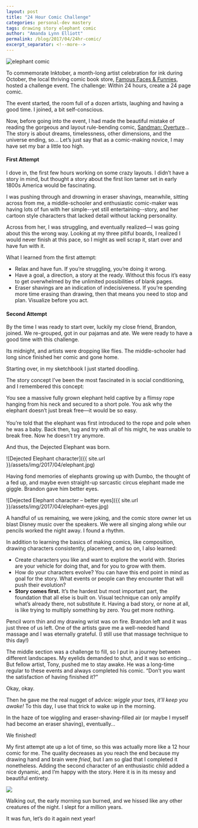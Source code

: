 ```yaml
---
layout: post
title: "24 Hour Comic Challenge"
categories: personal-dev mastery
tags: drawing story elephant comic
author: "Amanda Lynn Elliott"
permalink: /blog/2017/04/24hr-comic/
excerpt_separator: <!--more-->
---
```


![elephant comic]({{site.url}}/assets/img/2017/04/elephant/4.jpg)

To commemorate Inktober, a month-long artist celebration for ink during October, the local thriving comic book store, [Famous Faces & Funnies](https://www.facebook.com/FFFComics/), hosted a challenge event. The challenge: Within 24 hours, create a 24 page comic. 

The event started, the room full of a dozen artists, laughing and having a good time. I joined, a bit self-conscious. 

Now, before going into the event, I had made the beautiful mistake of reading the gorgeous and layout rule-bending comic, [Sandman: Overture](https://www.flickr.com/photos/jhw3/albums/72157634424222829)… The story is about dreams, timelessness, other dimensions, and the universe ending, so… Let’s just say that as a comic-making novice, I may have set my bar a little too high.<!--more-->

#### First Attempt 

I dove in, the first few hours working on some crazy layouts. I didn’t have a story in mind, but thought a story about the first lion tamer set in early 1800s America would be fascinating. 

I was pushing through and drowning in eraser shavings, meanwhile, sitting across from me, a middle-schooler and enthusiastic comic-maker was having lots of fun with her simple--yet still entertaining--story, and her cartoon style characters that lacked detail without lacking personality. 

Across from her, I was struggling, and eventually realized—I was going about this the wrong way. Looking at my three pitiful boards, I realized I would never finish at this pace, so I might as well scrap it, start over and have fun with it. 

What I learned from the first attempt:

- Relax and have fun. If you’re struggling, you’re doing it wrong.
- Have a goal, a direction, a story at the ready. Without this focus it’s easy to get overwhelmed by the unlimited possibilities of blank pages.  
- Eraser shavings are an indication of indecisiveness. If you’re spending more time erasing than drawing, then that means you need to stop and plan. Visualize before you act.  

#### Second Attempt

By the time I was ready to start over, luckily my close friend, Brandon, joined. We re-grouped, got in our pajamas and ate. We were ready to have a good time with this challenge. 

Its midnight, and artists were dropping like flies. The middle-schooler had long since finished her comic and gone home. 

Starting over, in my sketchbook I just started doodling. 

The story concept I’ve been the most fascinated in is social conditioning, and I remembered this concept:

<p class="sidenote">You see a massive fully grown elephant held captive by a flimsy rope hanging from his neck and secured to a short pole. You ask why the elephant doesn’t just break free—it would be so easy. <br><br>
You’re told that the elephant was first introduced to the rope and pole when he was a baby. Back then, tug and try with all of his might, he was unable to break free. Now he doesn’t try anymore.</p>

And thus, the Dejected Elephant was born.

![Dejected Elephant character]({{ site.url }}/assets/img/2017/04/elephant.jpg)

Having fond memories of elephants growing up with Dumbo, the thought of a fed up, and maybe even straight-up sarcastic circus elephant made me giggle. 
Brandon gave him better eyes. 

![Dejected Elephant character – better eyes]({{ site.url }}/assets/img/2017/04/elephant-eyes.jpg)

A handful of us remaining, we were joking, and the comic store owner let us blast Disney music over the speakers. We were all singing along while our pencils worked the night away. I found a rhythm. 

In addition to learning the basics of making comics, like composition, drawing characters consistently, placement, and so on, I also learned: 

- Create characters you like and want to explore the world with. Stories are your vehicle for doing that, and for you to grow with them. 
- How do your characters evolve? You can have this end point in mind as goal for the story. What events or people can they encounter that will push their evolution?
- **Story comes first.** It’s the hardest but most important part, the foundation that all else is built on. Visual technique can only amplify what’s already there, not substitute it. 
Having a bad story, or none at all, is like trying to multiply something by zero. You get more nothing. 

Pencil worn thin and my drawing wrist was on fire. Brandon left and it was just three of us left. One of the artists gave me a well-needed hand massage and I was eternally grateful. (I still use that massage technique to this day!)

The middle section was a challenge to fill, so I put in a journey between different landscapes. My eyelids demanded to shut, and it was so enticing… But fellow artist, Tony, pushed me to stay awake. He was a long-time regular to these events and always completed his comic. “Don’t you want the satisfaction of having finished it?” 

Okay, okay. 

Then he gave me the real nugget of advice: *wiggle your toes, it’ll keep you awake!* To this day, I use that trick to wake up in the morning. 

In the haze of toe wiggling and eraser-shaving-filled air (or maybe I myself had become an eraser shaving), eventually…

We finished! 

My first attempt ate up a lot of time, so this was actually more like a 12 hour comic for me. The quality decreases as you reach the end because my drawing hand and brain were *fried*, but I am so glad that I completed it nonetheless. Adding the second character of an enthusiastic child added a nice dynamic, and I’m happy with the story. Here it is in its messy and beautiful entirety. 

<img class="elephant-gallery" src="{{site.url}}/assets/img/2017/04/elephant/1.jpg"> 

Walking out, the early morning sun burned, and we hissed like any other creatures of the night. I slept for a million years.

It was fun, let’s do it again next year!